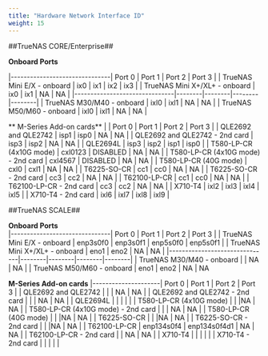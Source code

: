 ```yaml
---
title: "Hardware Network Interface ID"
weight: 15
---
```


##TrueNAS CORE/Enterprise##

**Onboard Ports**

|-------------------------------| Port 0 | Port 1 | Port 2 | Port 3 |
| TrueNAS Mini E/X - onboard | ix0 | ix1 | ix2 | ix3 |
| TrueNAS Mini X+/XL+ - onboard | ix0 | ix1 | NA | NA |
|-------------------------------|--------|--------|--------|--------|
| TrueNAS M30/M40 - onboard | ixl0 | ixl1 | NA | NA |
| TrueNAS M50/M60 - onboard | ixl0 | ixl1 | NA | NA |

** M-Series Add-on cards**
| | Port 0 | Port 1 | Port 2 | Port 3 |
| QLE2692 and QLE2742 | isp1 | isp0 | NA | NA |
| QLE2692 and QLE2742 - 2nd card | isp3 | isp2 | NA | NA |
| QLE2694L | isp3 | isp2 | isp1 | isp0 |
| T580-LP-CR (4x10G mode) | cxl0123 | DISABLED | NA | NA |
| T580-LP-CR (4x10G mode) - 2nd card | cxl4567 | DISABLED | NA | NA |
| T580-LP-CR (40G mode) | cxl0 | cxl1 | NA | NA |
| T6225-SO-CR | cc1 | cc0 | NA | NA |
| T6225-SO-CR - 2nd card | cc3 | cc2 | NA | NA |
| T62100-LP-CR | cc1 | cc0 | NA | NA |
| T62100-LP-CR - 2nd card | cc3 | cc2 | NA | NA |
| X710-T4 | ixl2 | ixl3 | ixl4 | ixl5 |
| X710-T4 - 2nd card | ixl6 | ixl7 | ixl8 | ixl9 |

##TrueNAS SCALE##

**Onboard Ports**	
|-------------------------------| Port 0 | Port 1 | Port 2 | Port 3 |
| TrueNAS Mini E/X - onboard | enp3s0f0 | enp3s0f1 | enp5s0f0 | enp5s0f1 |
| TrueNAS Mini X+/XL+ - onboard | eno1 | eno2 | NA | NA |
|-------------------------------|--------|--------|--------|--------|
| TrueNAS M30/M40 - onboard | | NA | NA |
| TrueNAS M50/M60 - onboard | eno1 | eno2 | NA | NA

**M-Series Add-on cards**
|---------------------| Port 0 | Port 1 | Port 2 | Port 3 |
| QLE2692 and QLE2742 | | | NA | NA |
| QLE2692 and QLE2742 - 2nd card | | | NA | NA |
| QLE2694L | | | | |
| T580-LP-CR (4x10G mode) | | |NA | NA |
| T580-LP-CR (4x10G mode) - 2nd card | | | NA | NA |
| T580-LP-CR (40G mode) | | |NA | NA |
| T6225-SO-CR | | |NA | NA |
| T6225-SO-CR - 2nd card | | |NA | NA |
| T62100-LP-CR | enp134s0f4 | enp134s0f4d1 | NA | NA |
| T62100-LP-CR - 2nd card | | NA | NA |
| X710-T4 | | | | |
| X710-T4 - 2nd card | | | | |
